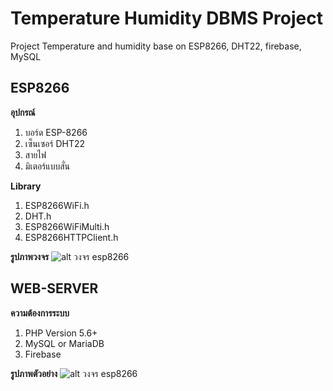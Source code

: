 # Temperature Humidity DBMS Project
Project Temperature and humidity base on ESP8266, DHT22, firebase, MySQL

## ESP8266
**อุปกรณ์**
1. บอร์ด ESP-8266
2. เซ็นเซอร์ DHT22
3. สายไฟ
4. มิเตอร์แบบสั่น

**Library**
1. ESP8266WiFi.h
2. DHT.h
3. ESP8266WiFiMulti.h
4. ESP8266HTTPClient.h

**รูปภาพวงจร**
![alt วงจร esp8266](https://i.imgur.com/fxFmb0g.jpg)

## WEB-SERVER
**ความต้องการระบบ**
1. PHP Version 5.6+
2. MySQL or MariaDB
3. Firebase

**รูปภาพตัวอย่าง**
![alt วงจร esp8266](https://i.imgur.com/B0e8Yy3.png)
